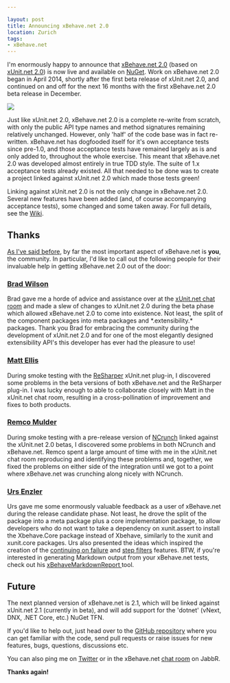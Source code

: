 ```yaml
---

layout: post
title: Announcing xBehave.net 2.0
location: Zurich
tags:
- xBehave.net
---
```


I'm enormously happy to announce that [xBehave.net 2.0](http://xbehave.github.io/) (based on [xUnit.net 2.0](http://xunit.github.io/)) is now live and available on [NuGet](https://www.nuget.org/packages/Xbehave/2.0.0). Work on xBehave.net 2.0 began in April 2014, shortly after the first beta release of xUnit.net 2.0, and continued on and off for the next 16 months with the first xBehave.net 2.0 beta release in December. 

![](https://raw.github.com/xbehave/xbehave.net/master/assets/xbehave_128x128.png)

Just like xUnit.net 2.0, xBehave.net 2.0 is a complete re-write from scratch, with only the public API type names and method signatures remaining relatively unchanged. However, only 'half' of the code base was in fact re-written. xBehave.net has dogfooded itself for it's own acceptance tests since pre-1.0, and those acceptance tests have remained largely as is and only added to, throughout the whole exercise. This meant that xBehave.net 2.0 was developed almost entirely in true TDD style. The suite of 1.x acceptance tests already existed. All that needed to be done was to create a project linked against xUnit.net 2.0 which made those tests green!

Linking against xUnit.net 2.0 is not the only change in xBehave.net 2.0. Several new features have been added (and, of course accompanying acceptance tests), some changed and some taken away. For full details, see the [Wiki](https://github.com/xbehave/xbehave.net/wiki/Changes-in-version-2.0).

<!--excerpt-->

## Thanks ##

[As I've said before](/2013/10/09/announcing-xbehave-net-1-0/), by far the most important aspect of xBehave.net is **you**, the community. In particular, I'd like to call out the following people for their invaluable help in getting xBehave.net 2.0 out of the door:

### [Brad Wilson](https://github.com/bradwilson)

Brad gave me a horde of advice and assistance over at the [xUnit.net chat room](https://xunit.slack.com/messages/general/details/) and made a slew of changes to xUnit.net 2.0 during the beta phase which allowed xBehave.net 2.0 to come into existence. Not least, the split of the component packages into meta packages and \*.extensibility.\* packages. Thank you Brad for embracing the community during the development of xUnit.net 2.0 and for one of the most elegantly designed extensibility API's this developer has ever had the pleasure to use!

### [Matt Ellis](https://github.com/citizenmatt)

During smoke testing with the [ReSharper](https://www.jetbrains.com/resharper/) xUnit.net plug-in, I discovered some problems in the beta versions of both xBehave.net and the ReSharper plug-in. I was lucky enough to able to collaborate closely with Matt in the xUnit.net chat room, resulting in a cross-pollination of improvement and fixes to both products.

### [Remco Mulder](https://github.com/remcomulder)

During smoke testing with a pre-release version of [NCrunch](http://www.ncrunch.net/) linked against the xUnit.net 2.0 betas, I discovered some problems in both NCrunch and xBehave.net. Remco spent a large amount of time with me in the xUnit.net chat room reproducing and identifying these problems and, together, we fixed the problems on either side of the integration until we got to a point where xBehave.net was crunching along nicely with NCrunch.

### [Urs Enzler](https://github.com/ursenzler)

Urs gave me some enormously valuable feedback as a user of xBehave.net during the release candidate phase. Not least, he drove the split of the package into a meta package plus a core implementation package, to allow developers who do not want to take a dependency on xunit.assert to install the Xbehave.Core package instead of Xbehave, similarly to the xunit and xunit.core packages. Urs also presented the ideas which inspired the creation of the [continuing on failure](https://github.com/xbehave/xbehave.net/wiki/Continuing-on-failure) and [step filters](https://github.com/xbehave/xbehave.net/wiki/Step-filters) features. BTW, if you're interested in generating Markdown output from your xBehave.net tests, check out his [xBehaveMarkdownReport ](https://github.com/ursenzler/xBehaveMarkdownReport) tool.

## Future ##

The next planned version of xBehave.net is 2.1, which will be linked against xUnit.net 2.1 (currently in beta), and will add support for the 'dotnet' (vNext, DNX, .NET Core, etc.) NuGet TFN.

If you'd like to help out, just head over to the [GitHub repository](https://github.com/xbehave/xbehave.net/) where you can get familiar with the code, send pull requests or raise issues for new features, bugs, questions, discussions etc.

You can also ping me on [Twitter](https://twitter.com/adamralph) or in the xBehave.net [chat room](https://jabbr.net/#/rooms/xbehavenet) on JabbR.

**Thanks again!**
